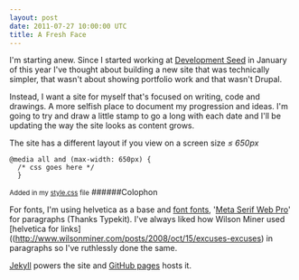 ```yaml
---
layout: post
date: 2011-07-27 10:00:00 UTC
title: A Fresh Face
---
```


I'm starting anew. Since I started working at [Development Seed](http://developmentseed.org/team/tristen-brown) in January of this year I've thought about 
building a new site that was technically simpler, that wasn't about showing portfolio work and that wasn't Drupal.

Instead, I want a site for myself that's focused on writing, code and drawings. A more selfish place to document my progression and ideas. I'm going to try and draw a little stamp to go a long with each date and I'll be updating the way the site looks as content grows.

The site has a different layout if you view on a screen size _≤ 650px_  

    @media all and (max-width: 650px) { 
      /* css goes here */
      }

<small>Added in my [style.css](/css/style.css) file</small>
######Colophon

For fonts, I'm using helvetica as a base and [font fonts](https://www.fontfont.com), '[Meta Serif Web Pro](http://typekit.com/fonts/ff-meta-serif-web-pro)' for paragraphs (Thanks Typekit). I've always liked how Wilson Miner used [helvetica for links]((http://www.wilsonminer.com/posts/2008/oct/15/excuses-excuses) in paragraphs so I've ruthlessly done the same.

[Jekyll](https://github.com/mojombo/jekyll) powers the site and [GitHub pages](http://pages/github.com) hosts it.